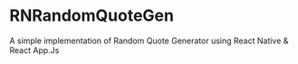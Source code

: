 # RNRandomQuoteGen
A simple implementation of Random Quote Generator using React Native &amp; React
App.Js
